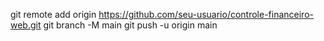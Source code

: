 git remote add origin https://github.com/seu-usuario/controle-financeiro-web.git
git branch -M main
git push -u origin main
